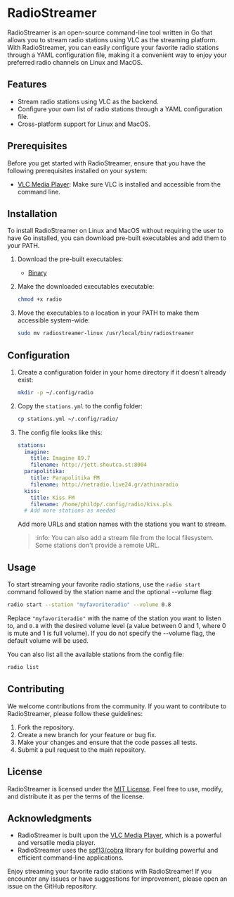 # RadioStreamer

RadioStreamer is an open-source command-line tool written in Go that allows you to stream radio stations using VLC as the streaming platform. With RadioStreamer, you can easily configure your favorite radio stations through a YAML configuration file, making it a convenient way to enjoy your preferred radio channels on Linux and MacOS.

## Features

- Stream radio stations using VLC as the backend.
- Configure your own list of radio stations through a YAML configuration file.
- Cross-platform support for Linux and MacOS.

## Prerequisites

Before you get started with RadioStreamer, ensure that you have the following prerequisites installed on your system:

- [VLC Media Player](https://www.videolan.org/vlc/index.html): Make sure VLC is installed and accessible from the command line.

## Installation

To install RadioStreamer on Linux and MacOS without requiring the user to have Go installed, you can download pre-built executables and add them to your PATH.

1. Download the pre-built executables:
   
   - [Binary](https://github.com/phildp/radio-streamer/releases/latest/download/radio)


2. Make the downloaded executables executable:

   ```bash
   chmod +x radio
   ```

3. Move the executables to a location in your PATH to make them accessible system-wide:

	```bash
	sudo mv radiostreamer-linux /usr/local/bin/radiostreamer
	```

## Configuration

1. Create a configuration folder in your home directory if it doesn't already exist:

	```bash
	mkdir -p ~/.config/radio
	```

2. Copy the `stations.yml` to the config folder:
	
	```bash
	cp stations.yml ~/.config/radio/
	```


3. The config file looks like this:

    ```yaml
    stations:
	  imagine: 
	    title: Imagine 89.7
	    filename: http://jett.shoutca.st:8004
	  parapolitika: 
	    title: Parapolitika FM
	    filename: http://netradio.live24.gr/athinaradio
	  kiss:
	    title: Kiss FM
	    filename: /home/phildp/.config/radio/kiss.pls
      # Add more stations as needed
    ```

   Add more URLs and station names with the stations you want to stream.

   > :info: You can also add a stream file from the local filesystem. Some stations don't provide a remote URL.


## Usage

To start streaming your favorite radio stations, use the `radio start` command followed by the station name and the optional --volume flag:

```bash
radio start --station "myfavoriteradio" --volume 0.8
```

Replace `"myfavoriteradio"` with the name of the station you want to listen to, and `0.8` with the desired volume level (a value between 0 and 1, where 0 is mute and 1 is full volume). If you do not specify the --volume flag, the default volume will be used.

You can also list all the available stations from the config file:

```bash
radio list
```


## Contributing

We welcome contributions from the community. If you want to contribute to RadioStreamer, please follow these guidelines:

1. Fork the repository.
2. Create a new branch for your feature or bug fix.
3. Make your changes and ensure that the code passes all tests.
4. Submit a pull request to the main repository.

## License

RadioStreamer is licensed under the [MIT License](LICENSE). Feel free to use, modify, and distribute it as per the terms of the license.

## Acknowledgments

- RadioStreamer is built upon the [VLC Media Player](https://www.videolan.org/vlc/index.html), which is a powerful and versatile media player.
- RadioStreamer uses the [spf13/cobra](https://github.com/spf13/cobra) library for building powerful and efficient command-line applications.

Enjoy streaming your favorite radio stations with RadioStreamer! If you encounter any issues or have suggestions for improvement, please open an issue on the GitHub repository.
